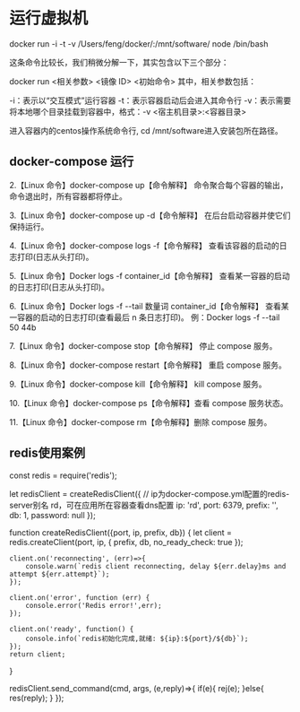 # 运行虚拟机
docker run -i -t -v /Users/feng/docker/:/mnt/software/ node /bin/bash

这条命令比较长，我们稍微分解一下，其实包含以下三个部分：

docker run <相关参数> <镜像 ID> <初始命令>
其中，相关参数包括：

-i：表示以“交互模式”运行容器
-t：表示容器启动后会进入其命令行
-v：表示需要将本地哪个目录挂载到容器中，格式：-v <宿主机目录>:<容器目录>


进入容器内的centos操作系统命令行, cd /mnt/software进入安装包所在路径。



##  docker-compose  运行

2.【Linux 命令】docker-compose up【命令解释】 命令聚合每个容器的输出，命令退出时，所有容器都将停止。

3.【Linux 命令】docker-compose up -d【命令解释】 在后台启动容器并使它们保持运行。

4.【Linux 命令】docker-compose logs -f【命令解释】 查看该容器的启动的日志打印(日志从头打印)。

5.【Linux 命令】Docker logs -f container_id【命令解释】 查看某一容器的启动的日志打印(日志从头打印)。

6.【Linux 命令】Docker logs -f --tail 数量词 container_id【命令解释】 查看某一容器的启动的日志打印(查看最后 n 条日志打印)。 例：Docker logs -f --tail 50 44b

7.【Linux 命令】docker-compose stop【命令解释】 停止 compose 服务。

8.【Linux 命令】docker-compose restart【命令解释】 重启 compose 服务。

9.【Linux 命令】docker-compose kill【命令解释】 kill compose 服务。

10.【Linux 命令】docker-compose ps【命令解释】查看 compose 服务状态。

11.【Linux 命令】docker-compose rm【命令解释】删除 compose 服务。


## redis使用案例

const redis = require('redis');

let redisClient = createRedisClient({
    // ip为docker-compose.yml配置的redis-server别名 rd，可在应用所在容器查看dns配置
    ip: 'rd',
    port: 6379,
    prefix: '',
    db: 1,
    password: null
});

function createRedisClient({port, ip, prefix, db}) {
    let client = redis.createClient(port, ip, {
        prefix,
        db,
        no_ready_check: true
    });
    
    client.on('reconnecting', (err)=>{
        console.warn(`redis client reconnecting, delay ${err.delay}ms and attempt ${err.attempt}`);
    });
    
    client.on('error', function (err) {
        console.error('Redis error!',err);
    });
    
    client.on('ready', function() {
        console.info(`redis初始化完成,就绪: ${ip}:${port}/${db}`);
    });
    return client;
}

 redisClient.send_command(cmd, args, (e,reply)=>{
    if(e){
        rej(e);
    }else{
        res(reply);
    }
});